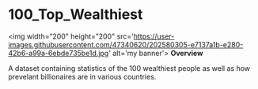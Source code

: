 # 100_Top_Wealthiest
<img width=”200" height=”200" src='https://user-images.githubusercontent.com/47340620/202580305-e7137a1b-e280-42b6-a99a-6ebde735be1d.jpg' alt='my banner'>
<b>Overview</b>
<p>A dataset containing statistics of the 100 wealthiest people as well as how prevelant billionaires are in various countries.</p>
